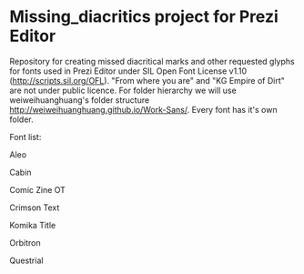 # Missing_diacritics project for Prezi Editor
Repository for creating missed diacritical marks and other requested glyphs for fonts used in Prezi Editor under SIL Open Font License v1.10 (http://scripts.sil.org/OFL). "From where you are" and "KG Empire of Dirt" are not under public licence. For folder hierarchy we will use weiweihuanghuang's folder structure http://weiweihuanghuang.github.io/Work-Sans/. Every font has it's own folder. 

Font list:

Aleo

Cabin

Comic Zine OT

Crimson Text

Komika Title

Orbitron

Questrial

